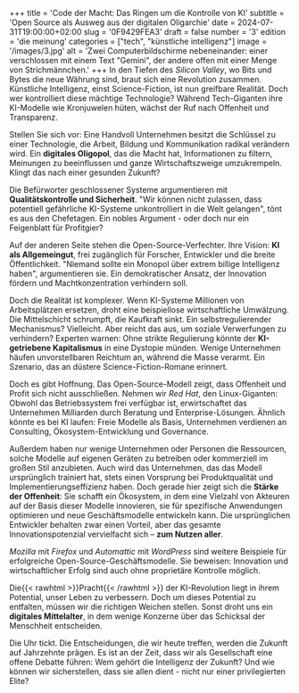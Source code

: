 +++
title = 'Code der Macht: Das Ringen um die Kontrolle von KI'
subtitle = 'Open Source als Ausweg aus der digitalen Oligarchie'
date = 2024-07-31T19:00:00+02:00
slug = '0F9429FEA3'
draft = false
number = '3'
edition = 'die meinung'
categories = ["tech", "künstliche intelligenz"]
image = '/images/3.jpg'
alt = 'Zwei Computerbildschirme nebeneinander: einer verschlossen mit einem Text "Gemini", der andere offen mit einer Menge von Strichmännchen.'
+++
In den Tiefen des _Silicon Valley_, wo Bits und Bytes die neue Währung sind, braut sich eine Revolution zusammen. Künstliche Intelligenz, einst Science-Fiction, ist nun greifbare Realität. Doch wer kontrolliert diese mächtige Technologie? Während Tech-Giganten ihre KI-Modelle wie Kronjuwelen hüten, wächst der Ruf nach Offenheit und Transparenz.

Stellen Sie sich vor: Eine Handvoll Unternehmen besitzt die Schlüssel zu einer Technologie, die Arbeit, Bildung und Kommunikation radikal verändern wird. Ein **digitales Oligopol**, das die Macht hat, Informationen zu filtern, Meinungen zu beeinflussen und ganze Wirtschaftszweige umzukrempeln. Klingt das nach einer gesunden Zukunft?

Die Befürworter geschlossener Systeme argumentieren mit **Qualitätskontrolle und Sicherheit**. "Wir können nicht zulassen, dass potentiell gefährliche KI-Systeme unkontrolliert in die Welt gelangen", tönt es aus den Chefetagen. Ein nobles Argument - oder doch nur ein Feigenblatt für Profitgier?

Auf der anderen Seite stehen die Open-Source-Verfechter. Ihre Vision: **KI als Allgemeingut**, frei zugänglich für Forscher, Entwickler und die breite Öffentlichkeit. "Niemand sollte ein Monopol über extrem billige Intelligenz haben", argumentieren sie. Ein demokratischer Ansatz, der Innovation fördern und Machtkonzentration verhindern soll.

Doch die Realität ist komplexer. Wenn KI-Systeme Millionen von Arbeitsplätzen ersetzen, droht eine beispiellose wirtschaftliche Umwälzung. Die Mittelschicht schrumpft, die Kaufkraft sinkt. Ein selbstregulierender Mechanismus? Vielleicht. Aber reicht das aus, um soziale Verwerfungen zu verhindern?
Experten warnen: Ohne strikte Regulierung könnte der **KI-getriebene Kapitalismus** in eine Dystopie münden. Wenige Unternehmen häufen unvorstellbaren Reichtum an, während die Masse verarmt. Ein Szenario, das an düstere Science-Fiction-Romane erinnert.

Doch es gibt Hoffnung. Das Open-Source-Modell zeigt, dass Offenheit und Profit sich nicht ausschließen. Nehmen wir _Red Hat_, den Linux-Giganten: Obwohl das Betriebssystem frei verfügbar ist, erwirtschaftet das Unternehmen Milliarden durch Beratung und Enterprise-Lösungen. Ähnlich könnte es bei KI laufen: Freie Modelle als Basis, Unternehmen verdienen an Consulting, Ökosystem-Entwicklung und Governance.

Außerdem haben nur wenige Unternehmen oder Personen die Ressourcen, solche Modelle auf eigenen Geräten zu betreiben oder kommerziell im großen Stil anzubieten. Auch wird das Unternehmen, das das Modell ursprünglich trainiert hat, stets einen Vorsprung bei Produktqualität und Implementierungseffizienz haben. Doch gerade hier zeigt sich die **Stärke der Offenheit**: Sie schafft ein Ökosystem, in dem eine Vielzahl von Akteuren auf der Basis dieser Modelle innovieren, sie für spezifische Anwendungen optimieren und neue Geschäftsmodelle entwickeln kann. Die ursprünglichen Entwickler behalten zwar einen Vorteil, aber das gesamte Innovationspotenzial vervielfacht sich – **zum Nutzen aller**.

_Mozilla_ mit _Firefox_ und _Automattic_ mit _WordPress_ sind weitere Beispiele für erfolgreiche Open-Source-Geschäftsmodelle. Sie beweisen: Innovation und wirtschaftlicher Erfolg sind auch ohne proprietäre Kontrolle möglich.

Die{{< rawhtml >}}<span style="color: var(--n);">Pracht</span>{{< /rawhtml >}} der KI-Revolution liegt in ihrem Potential, unser Leben zu verbessern. Doch um dieses Potential zu entfalten, müssen wir die richtigen Weichen stellen. Sonst droht uns ein **digitales Mittelalter**, in dem wenige Konzerne über das Schicksal der Menschheit entscheiden.

Die Uhr tickt. Die Entscheidungen, die wir heute treffen, werden die Zukunft auf Jahrzehnte prägen. Es ist an der Zeit, dass wir als Gesellschaft eine offene Debatte führen: Wem gehört die Intelligenz der Zukunft? Und wie können wir sicherstellen, dass sie allen dient - nicht nur einer privilegierten Elite?